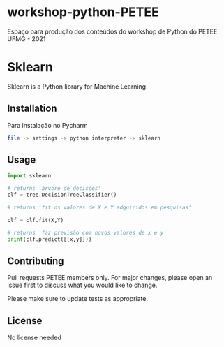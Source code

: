 # workshop-python-PETEE
Espaço para produção dos conteúdos do workshop de Python do PETEE UFMG - 2021

# Sklearn

Sklearn is a Python library for Machine Learning.

## Installation

Para instalação no Pycharm

```bash
file -> settings -> python interpreter -> sklearn
```

## Usage

```python
import sklearn

# returns 'árvore de decisões'
clf = tree.DecisionTreeClassifier()

# returns 'fit os valores de X e Y adquiridos em pesquisas'

clf = clf.fit(X,Y)

# returns 'faz previsão com novos valores de x e y'
print(clf.predict([[x,y]]))
```

## Contributing
Pull requests PETEE members only. For major changes, please open an issue first to discuss what you would like to change.

Please make sure to update tests as appropriate.

## License
No license needed